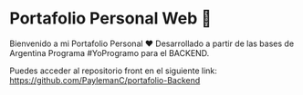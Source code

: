 # Portafolio Personal Web :bookmark_tabs:
Bienvenido a mi Portafolio Personal :heart: Desarrollado a partir de las bases de Argentina Programa #YoProgramo para el BACKEND.

Puedes acceder al repositorio front en el siguiente link: https://github.com/PaylemanC/portafolio-Backend
